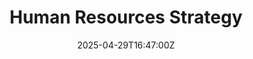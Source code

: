 ---
title: Human Resources Strategy
linkTitle: Human Resources Strategy
date: '2025-04-29T16:47:00Z'
weight: 1
description: No content
draft: false
ref: human-resources-strategy
---